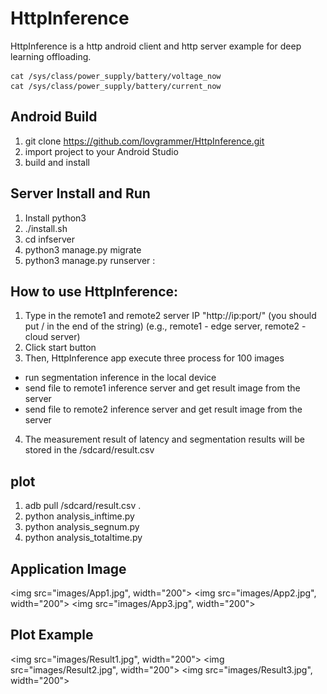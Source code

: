 # HttpInference

HttpInference is a http android client and http server example for deep learning offloading.
   
~~~
cat /sys/class/power_supply/battery/voltage_now
cat /sys/class/power_supply/battery/current_now
~~~

## Android Build
1) git clone https://github.com/lovgrammer/HttpInference.git
2) import project to your Android Studio
3) build and install

## Server Install and Run
1) Install python3
2) ./install.sh
3) cd infserver
4) python3 manage.py migrate
5) python3 manage.py runserver <IP>:<PORT>

## How to use HttpInference:
1) Type in the remote1 and remote2 server IP "http://ip:port/" (you should put / in the end of the string)
(e.g., remote1 - edge server, remote2 - cloud server)
2) Click start button
3) Then, HttpInference app execute three process for 100 images
- run segmentation inference in the local device
- send file to remote1 inference server and get result image from the server
- send file to remote2 inference server and get result image from the server
4) The measurement result of latency and segmentation results will be stored in the /sdcard/result.csv

## plot
1) adb pull /sdcard/result.csv .
2) python analysis_inftime.py
3) python analysis_segnum.py
3) python analysis_totaltime.py


## Application Image
<img src="images/App1.jpg", width="200">
<img src="images/App2.jpg", width="200">
<img src="images/App3.jpg", width="200">
     
## Plot Example
<img src="images/Result1.jpg", width="200">
<img src="images/Result2.jpg", width="200">
<img src="images/Result3.jpg", width="200">


